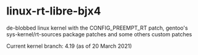 # linux-rt-libre-bjx4

de-blobbed linux kernel with the CONFIG_PREEMPT_RT patch, gentoo's sys-kernel/rt-sources package patches and some others custom patches 

Current kernel branch: 4.19 (as of 20 March 2021)
